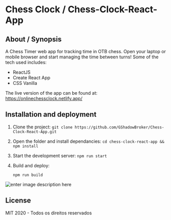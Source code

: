 # Chess Clock / Chess-Clock-React-App

## About / Synopsis

A Chess Timer web app for tracking time in OTB chess. Open your laptop or mobile browser and start managing the time between turns! Some of the tech used includes: 

 - ReactJS
 - Create React App
 - CSS Vanilla

The live version of the app can be found at: https://onlinechessclock.netlify.app/

## Installation and deployment

 1. Clone the project: `git clone
    https://github.com/GShadowBroker/Chess-Clock-React-App.git`
    
 2. Open the folder and install dependancies: `cd
    chess-clock-react-app && npm install`

4. Start the development server:
	`npm run start`

5. Build and deploy:

	`npm run build`

![enter image description here](https://gledyson.netlify.app/static/chess_1-b872a4fbd1ac34d05490c2080bed86d8.png)

## License
MIT
2020 - Todos os direitos reservados
